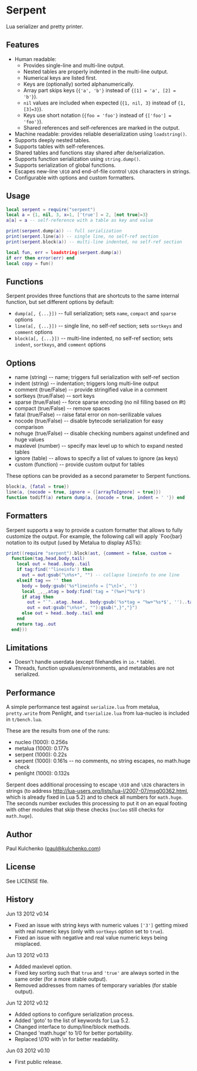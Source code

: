 # Serpent

Lua serializer and pretty printer.

## Features

* Human readable:
    * Provides single-line and multi-line output.
    * Nested tables are properly indented in the multi-line output.
    * Numerical keys are listed first.
    * Keys are (optionally) sorted alphanumerically.
    * Array part skips keys (`{'a', 'b'}` instead of `{[1] = 'a', [2] = 'b'}`).
    * `nil` values are included when expected (`{1, nil, 3}` instead of `{1, [3]=3}`).
    * Keys use short notation (`{foo = 'foo'}` instead of `{['foo'] = 'foo'}`).
    * Shared references and self-references are marked in the output.
* Machine readable: provides reliable deserialization using `loadstring()`.
* Supports deeply nested tables.
* Supports tables with self-references.
* Shared tables and functions stay shared after de/serialization.
* Supports function serialization using `string.dump()`.
* Supports serialization of global functions.
* Escapes new-line `\010` and end-of-file control `\026` characters in strings.
* Configurable with options and custom formatters.

## Usage

```lua
local serpent = require("serpent")
local a = {1, nil, 3, x=1, ['true'] = 2, [not true]=3}
a[a] = a -- self-reference with a table as key and value

print(serpent.dump(a)) -- full serialization
print(serpent.line(a)) -- single line, no self-ref section
print(serpent.block(a)) -- multi-line indented, no self-ref section

local fun, err = loadstring(serpent.dump(a))
if err then error(err) end
local copy = fun()
```

## Functions

Serpent provides three functions that are shortcuts to the same
internal function, but set different options by default:

* `dump(a[, {...}])` -- full serialization; sets `name`, `compact` and `sparse` options
* `line(a[, {...}])` -- single line, no self-ref section; sets `sortkeys` and `comment` options
* `block(a[, {...}])` -- multi-line indented, no self-ref section; sets `indent`, `sortkeys`, and `comment` options

## Options

* name (string) -- name; triggers full serialization with self-ref section
* indent (string) -- indentation; triggers long multi-line output
* comment (true/False) -- provide stringified value in a comment
* sortkeys (true/False) -- sort keys
* sparse (true/False) -- force sparse encoding (no nil filling based on #t)
* compact (true/False) -- remove spaces
* fatal (true/False) -- raise fatal error on non-serilizable values
* nocode (true/False) -- disable bytecode serialization for easy comparison
* nohuge (true/False) -- disable checking numbers against undefined and huge values
* maxlevel (number) -- specify max level up to which to expand nested tables
* ignore (table) -- allows to specify a list of values to ignore (as keys)
* custom (function) -- provide custom output for tables

These options can be provided as a second parameter to Serpent functions.

```lua
block(a, {fatal = true})
line(a, {nocode = true, ignore = {[arrayToIgnore] = true}})
function todiff(a) return dump(a, {nocode = true, indent = ' '}) end
```

## Formatters

Serpent supports a way to provide a custom formatter that allows to fully
customize the output. For example, the following call will apply
`Foo{bar} notation to its output (used by Metalua to display ASTs):

```lua
print((require "serpent").block(ast, {comment = false, custom =
  function(tag,head,body,tail)
    local out = head..body..tail
    if tag:find('^lineinfo') then
      out = out:gsub("\n%s+", "") -- collapse lineinfo to one line
    elseif tag == '' then
      body = body:gsub('%s*lineinfo = [^\n]+', '')
      local _,_,atag = body:find('tag = "(%w+)"%s*$')
      if atag then
        out = "`"..atag..head.. body:gsub('%s*tag = "%w+"%s*$', '')..tail
        out = out:gsub("\n%s+", ""):gsub(",}","}")
      else out = head..body..tail end
    end
    return tag..out
  end}))
```

## Limitations

* Doesn't handle userdata (except filehandles in `io.*` table).
* Threads, function upvalues/environments, and metatables are not serialized.

## Performance

A simple performance test against `serialize.lua` from metalua, `pretty.write`
from Penlight, and `tserialize.lua` from lua-nucleo is included in `t/bench.lua`.

These are the results from one of the runs:

* nucleo (1000): 0.256s
* metalua (1000): 0.177s
* serpent (1000): 0.22s
* serpent (1000): 0.161s -- no comments, no string escapes, no math.huge check
* penlight (1000): 0.132s

Serpent does additional processing to escape `\010` and `\026` characters in
strings (to address http://lua-users.org/lists/lua-l/2007-07/msg00362.html,
which is already fixed in Lua 5.2) and to check all numbers for `math.huge`.
The seconds number excludes this processing to put it on an equal footing
with other modules that skip these checks (`nucleo` still checks for `math.huge`).

## Author

Paul Kulchenko (paul@kulchenko.com)

## License

See LICENSE file.

## History

Jun 13 2012 v0.14
  - Fixed an issue with string keys with numeric values `['3']` getting mixed
    with real numeric keys (only with `sortkeys` option set to `true`).
  - Fixed an issue with negative and real value numeric keys being misplaced.

Jun 13 2012 v0.13
  - Added maxlevel option.
  - Fixed key sorting such that `true` and `'true'` are always sorted in
    the same order (for a more stable output).
  - Removed addresses from names of temporary variables (for stable output).

Jun 12 2012 v0.12
  - Added options to configure serialization process.
  - Added 'goto' to the list of keywords for Lua 5.2.
  - Changed interface to dump/line/block methods.
  - Changed 'math.huge' to 1/0 for better portability.
  - Replaced \010 with \n for better readability.

Jun 03 2012 v0.10
  - First public release.
